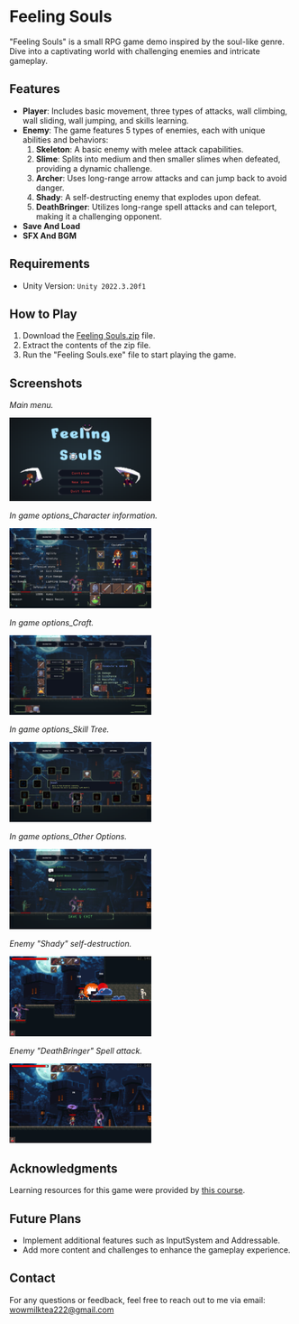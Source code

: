 
# Feeling Souls

"Feeling Souls" is a small RPG game demo inspired by the soul-like genre. Dive into a captivating world with challenging enemies and intricate gameplay.

## Features

- **Player**: Includes basic movement, three types of attacks, wall climbing, wall sliding, wall jumping, and skills learning.
- **Enemy**: The game features 5 types of enemies, each with unique abilities and behaviors:
  1. **Skeleton**: A basic enemy with melee attack capabilities.
  2. **Slime**: Splits into medium and then smaller slimes when defeated, providing a dynamic challenge.
  3. **Archer**: Uses long-range arrow attacks and can jump back to avoid danger.
  4. **Shady**: A self-destructing enemy that explodes upon defeat.
  5. **DeathBringer**: Utilizes long-range spell attacks and can teleport, making it a challenging opponent.
- **Save And Load**
- **SFX And BGM**  

## Requirements

- Unity Version: `Unity 2022.3.20f1`

## How to Play

1. Download the [Feeling Souls.zip](https://github.com/Tiai/RPG_Game/blob/main/GamePlay/Feeling%20Souls.zip) file.
2. Extract the contents of the zip file.
3. Run the "Feeling Souls.exe" file to start playing the game.

## Screenshots



_Main menu._

<img src="https://github.com/Tiai/RPG_Game/blob/main/Screenshot/MainMenu.png" alt="Main Menu" style="width:50%" />



_In game options_Character information._

<img src="https://github.com/Tiai/RPG_Game/blob/main/Screenshot/Option_CharacterInfo.png" alt="Character Info" style="width:50%" />



_In game options_Craft._

<img src="https://github.com/Tiai/RPG_Game/blob/main/Screenshot/Option_Craft.png" alt="Character Info" style="width:50%" />



_In game options_Skill Tree._

<img src="https://github.com/Tiai/RPG_Game/blob/main/Screenshot/Option_SkillTree.png" style="width:50%" />



_In game options_Other Options._

<img src="https://github.com/Tiai/RPG_Game/blob/main/Screenshot/Options_Options.png" alt="Character Info" style="width:50%" />



_Enemy "Shady" self-destruction._

<img src="https://github.com/Tiai/RPG_Game/blob/main/Screenshot/Shady_Self%20destruction.png" alt="Shady Self-Explosion" style="width:50%" />



_Enemy "DeathBringer" Spell attack._

<img src="https://github.com/Tiai/RPG_Game/blob/main/Screenshot/DeathBringer_Spell%20attack.png" alt="DeathBringer Prediction Spell Attack" style="width:50%" />



## Acknowledgments

Learning resources for this game were provided by [this course](https://www.udemy.com/course/2d-rpg-alexdev/?couponCode=LETSLEARNNOW).

## Future Plans

- Implement additional features such as InputSystem and Addressable.
- Add more content and challenges to enhance the gameplay experience.

## Contact

For any questions or feedback, feel free to reach out to me via email: wowmilktea222@gmail.com
